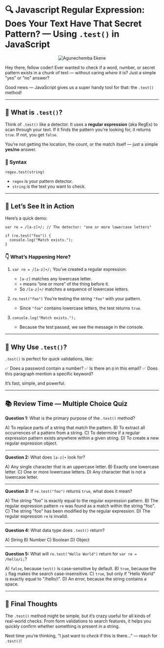 # 🔍 Javascript Regular Expression: Does Your Text Have That Secret Pattern? — Using `.test()` in JavaScript

<div style="text-align: center;">
  <img src="https://agunechembaekene.wordpress.com/wp-content/uploads/2025/05/a_little_albino_boy_searching_through_a.jpeg" alt="Agunechemba Ekene" />
</div>


Hey there, fellow coder! Ever wanted to check if a word, number, or secret pattern exists in a chunk of text — without caring *where* it is? Just a simple “yes” or “no” answer?

Good news — JavaScript gives us a super handy tool for that: the `.test()` method!

---

## 🚀 What is `.test()`?

Think of `.test()` like a detector. It uses a **regular expression** (aka RegEx) to scan through your text. If it finds the pattern you're looking for, it returns `true`. If not, you get `false`.

You’re not getting the location, the count, or the match itself — just a simple **yes/no** answer.

### 📘 Syntax

```
regex.test(string)
```

* `regex` is your pattern detector.
* `string` is the text you want to check.

---

## 🧪 Let’s See It in Action

Here’s a quick demo:

```
var re = /[a-z]+/; // The detector: "one or more lowercase letters"

if (re.test("foo")) {
  console.log("Match exists.");
}
```

### 👇 What’s Happening Here?

1. `var re = /[a-z]+/;`
   You’ve created a regular expression:

   * `[a-z]` matches any lowercase letter.
   * `+` means “one or more” of the thing before it.
   * So `/[a-z]+/` matches a sequence of lowercase letters.

2. `re.test("foo")`
   You’re testing the string `"foo"` with your pattern.

   * Since `"foo"` contains lowercase letters, the test returns `true`.

3. `console.log("Match exists.");`

   * Because the test passed, we see the message in the console.

---

## 🎯 Why Use `.test()`?

`.test()` is perfect for quick validations, like:

✅ Does a password contain a number?
✅ Is there an `@` in this email?
✅ Does this paragraph mention a specific keyword?

It’s fast, simple, and powerful.

---

## 📚 Review Time — Multiple Choice Quiz

**Question 1:**
What is the primary purpose of the `.test()` method?

A) To replace parts of a string that match the pattern.
B) To extract all occurrences of a pattern from a string.
C) To determine if a regular expression pattern exists anywhere within a given string.
D) To create a new regular expression object.

---

**Question 2:**
What does `[a-z]+` look for?

A) Any single character that is an uppercase letter.
B) Exactly one lowercase letter.
C) One or more lowercase letters.
D) Any character that is not a lowercase letter.

---

**Question 3:**
If `re.test("foo")` returns `true`, what does it mean?

A) The string "foo" is exactly equal to the regular expression pattern.
B) The regular expression pattern `re` was found as a match within the string "foo".
C) The string "foo" has been modified by the regular expression.
D) The regular expression `re` is invalid.

---

**Question 4:**
What data type does `.test()` return?

A) String
B) Number
C) Boolean
D) Object

---

**Question 5:**
What will `re.test("Hello World")` return for `var re = /hello/i;`?

A) `false`, because `test()` is case-sensitive by default.
B) `true`, because the `i` flag makes the search case-insensitive.
C) `true`, but only if "Hello World" is exactly equal to "/hello/i".
D) An error, because the string contains a space.

---

## 🧠 Final Thoughts

The `.test()` method might be simple, but it’s crazy useful for all kinds of real-world checks. From form validations to search features, it helps you quickly confirm whether something is present in a string.

Next time you’re thinking, “I just want to *check* if this is there…” — reach for `.test()`!
